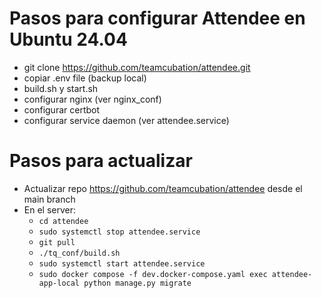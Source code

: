 # Pasos para configurar Attendee en Ubuntu 24.04

- git clone https://github.com/teamcubation/attendee.git
- copiar .env file (backup local)
- build.sh y start.sh
- configurar nginx (ver nginx_conf)
- configurar certbot
- configurar service daemon (ver attendee.service)

# Pasos para actualizar

- Actualizar repo https://github.com/teamcubation/attendee desde el main branch
- En el server:
  - `cd attendee`
  - `sudo systemctl stop attendee.service`
  - `git pull`
  - `./tq_conf/build.sh`
  - `sudo systemctl start attendee.service`
  - `sudo docker compose -f dev.docker-compose.yaml exec attendee-app-local python manage.py migrate`